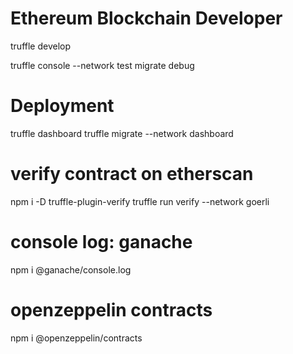 # Ethereum Blockchain Developer

truffle develop

truffle console --network test
migrate
debug <txn hash>

# Deployment
truffle dashboard
truffle migrate --network dashboard

# verify contract on etherscan
npm i -D truffle-plugin-verify
truffle run verify <Contract Name> --network goerli

# console log: ganache
npm i @ganache/console.log

# openzeppelin contracts
npm i @openzeppelin/contracts